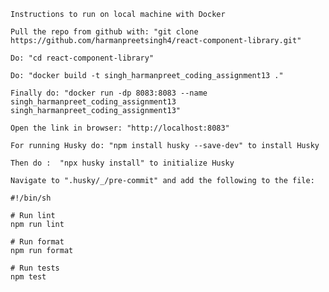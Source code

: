     Instructions to run on local machine with Docker

    Pull the repo from github with: "git clone https://github.com/harmanpreetsingh4/react-component-library.git"

    Do: "cd react-component-library"

    Do: "docker build -t singh_harmanpreet_coding_assignment13 ."

    Finally do: "docker run -dp 8083:8083 --name singh_harmanpreet_coding_assignment13 singh_harmanpreet_coding_assignment13"

    Open the link in browser: "http://localhost:8083"

    For running Husky do: "npm install husky --save-dev" to install Husky

    Then do :  "npx husky install" to initialize Husky

    Navigate to ".husky/_/pre-commit" and add the following to the file:

    #!/bin/sh

    # Run lint
    npm run lint

    # Run format
    npm run format

    # Run tests
    npm test
